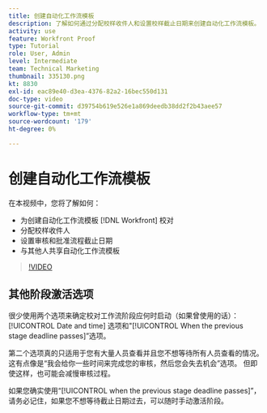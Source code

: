 ```yaml
---
title: 创建自动化工作流模板
description: 了解如何通过分配校样收件人和设置校样截止日期来创建自动化工作流模板。 然后，与其他用户共享该模板。
activity: use
feature: Workfront Proof
type: Tutorial
role: User, Admin
level: Intermediate
team: Technical Marketing
thumbnail: 335130.png
kt: 8830
exl-id: eac89e40-d3ea-4376-82a2-16bec550d131
doc-type: video
source-git-commit: d39754b619e526e1a869deedb38dd2f2b43aee57
workflow-type: tm+mt
source-wordcount: '179'
ht-degree: 0%

---
```


# 创建自动化工作流模板

在本视频中，您将了解如何：

* 为创建自动化工作流模板 [!DNL  Workfront] 校对
* 分配校样收件人
* 设置审核和批准流程截止日期
* 与其他人共享自动化工作流模板

>[!VIDEO](https://video.tv.adobe.com/v/335130/?quality=12)

## 其他阶段激活选项

很少使用两个选项来确定校对工作流阶段应何时启动（如果曾使用的话）： [!UICONTROL Date and time] 选项和&quot;[!UICONTROL When the previous stage deadline passes]”选项。

第二个选项真的只适用于您有大量人员查看并且您不想等待所有人员查看的情况。 这有点像是“我会给你一些时间来完成您的审核，然后您会失去机会”选项。 但即使这样，也可能会减慢审核过程。

如果您确实使用“[!UICONTROL when the previous stage deadline passes]”，请务必记住，如果您不想等待截止日期过去，可以随时手动激活阶段。

<!--
Lean More URLs
-->
